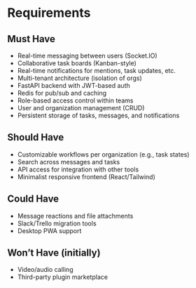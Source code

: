 # Requirements

##  Must Have

-  Real-time messaging between users (Socket.IO)
-  Collaborative task boards (Kanban-style)
-  Real-time notifications for mentions, task updates, etc.
-  Multi-tenant architecture (isolation of orgs)
-  FastAPI backend with JWT-based auth
-  Redis for pub/sub and caching
-  Role-based access control within teams
-  User and organization management (CRUD)
-  Persistent storage of tasks, messages, and notifications

## Should Have

-  Customizable workflows per organization (e.g., task states)
-  Search across messages and tasks
-  API access for integration with other tools
-  Minimalist responsive frontend (React/Tailwind)

## Could Have

-  Message reactions and file attachments
-  Slack/Trello migration tools
-  Desktop PWA support

##  Won’t Have (initially)

-  Video/audio calling
-  Third-party plugin marketplace
